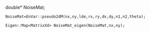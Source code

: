 double* NoiseMat;

	NoiseMat=EnVar::pseudo2dM(nx,ny,lde,rx,ry,dx,dy,n1,n2,theta);

	Eigen::Map<MatrixXd> NoiseMat_eigen(NoiseMat,nx,ny);